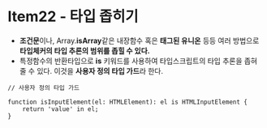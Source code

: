 # Item22 - 타입 좁히기
- **조건문**이나, Array.**isArray**같은 내장함수 혹은 **태그된 유니온** 등등 여러 방법으로 **타입체커의 타입 추론의 범위를 좁힐 수 있다.**
- 특정함수의 반환타입으로 **is** 키워드를 사용하여 타입스크립트의 타입 추론을 좁혀줄 수 있다.
  이것을 **사용자 정의 타입 가드**라 한다.

```tsx
// 사용자 정의 타입 가드

function isInputElement(el: HTMLElement): el is HTMLInputElement {
    return 'value' in el;
}
```